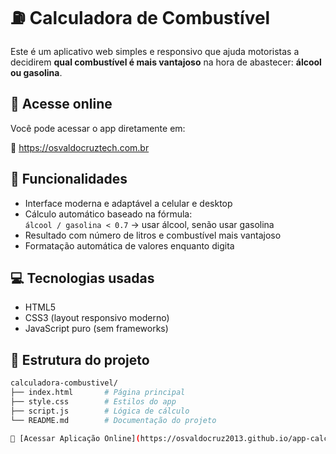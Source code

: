# ⛽ Calculadora de Combustível

Este é um aplicativo web simples e responsivo que ajuda motoristas a decidirem **qual combustível é mais vantajoso** na hora de abastecer: **álcool ou gasolina**.

## 🚀 Acesse online

Você pode acessar o app diretamente em:

🔗 https://osvaldocruztech.com.br

## 📱 Funcionalidades

- Interface moderna e adaptável a celular e desktop
- Cálculo automático baseado na fórmula:  
  `álcool / gasolina < 0.7` → usar álcool, senão usar gasolina
- Resultado com número de litros e combustível mais vantajoso
- Formatação automática de valores enquanto digita

## 💻 Tecnologias usadas

- HTML5
- CSS3 (layout responsivo moderno)
- JavaScript puro (sem frameworks)

## 📂 Estrutura do projeto

```bash
calculadora-combustivel/
├── index.html       # Página principal
├── style.css        # Estilos do app
├── script.js        # Lógica de cálculo
└── README.md        # Documentação do projeto

🔗 [Acessar Aplicação Online](https://osvaldocruz2013.github.io/app-calculadora-combustivel/)
